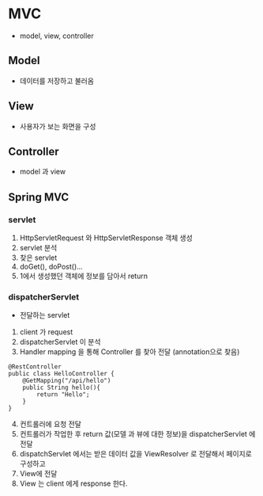 # MVC
- model, view, controller

## Model
- 데이터를 저장하고 불러옴

## View
- 사용자가 보는 화면을 구성

## Controller
- model 과 view

## Spring MVC

### servlet
1. HttpServletRequest 와 HttpServletResponse 객체 생성
2. servlet 분석
3. 찾은 servlet 
4. doGet(), doPost()...
5. 1에서 생성했던 객체에 정보를 담아서 return

### dispatcherServlet
- 전달하는 servlet
1. client 가 request
2. dispatcherServlet 이 분석
3. Handler mapping 을 통해 Controller 를 찾아 전달 (annotation으로 찾음)
```
@RestController
public class HelloController {
    @GetMapping("/api/hello")
    public String hello(){
        return "Hello";
    }
}
```
4. 컨트롤러에 요청 전달
5. 컨트롤러가 작업한 후 return 값(모델 과 뷰에 대한 정보)을 dispatcherServlet 에 전달
6. dispatchServlet 에서는 받은 데이터 값을 ViewResolver 로 전달해서 페이지로 구성하고
7. View에 전달
8. View 는 client 에게 response 한다.